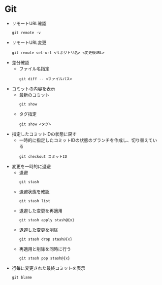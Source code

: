 # Git
- リモートURL確認
    ```
    git remote -v
    ```
- リモートURL変更
    ```
    git remote set-url <リポジトリ名> <変更後URL>
    ```
- 差分確認
    - ファイル名指定
        ```
        git diff -- <ファイルパス>
        ```
- コミットの内容を表示
    - 最新のコミット
        ```
        git show
        ```
    - タグ指定
        ```
        git show <タグ>
        ```
- 指定したコミットIDの状態に戻す
    - 一時的に指定したコミットIDの状態のブランチを作成し、切り替えている
        ```
        git checkout コミットID
        ```
- 変更を一時的に退避
    - 退避
        ```
        git stash
        ```
    - 退避状態を確認
        ```
        git stash list
        ```
    - 退避した変更を再適用
        ```
        git stash apply stash@{x}
        ```
    - 退避した変更を削除
        ```
        git stash drop stash@{x}
        ```
    - 再適用と削除を同時に行う
        ```
        git stash pop stash@{x}
        ```
- 行毎に変更された最終コミットを表示
    ```
    git blame
    ```
